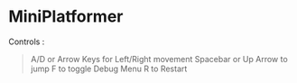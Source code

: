 # MiniPlatformer

Controls :
> A/D or Arrow Keys for Left/Right movement
> Spacebar or Up Arrow to jump
> F to toggle Debug Menu
> R to Restart
